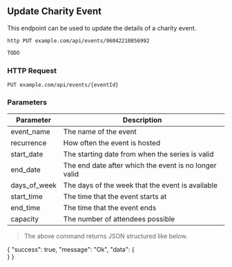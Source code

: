 ## Update Charity Event
This endpoint can be used to update the details of a charity event.

```shell
http PUT example.com/api/events/96042210856992
```

```javascript
TODO
```

### HTTP Request

`PUT example.com/api/events/{eventId}`

### Parameters

Parameter | Description
--------- | -----------
event_name | The name of the event
recurrence | How often the event is hosted
start_date | The starting date from when the series is valid
end_date | The end date after which the event is no longer valid
days_of_week | The days of the week that the event is available
start_time | The time that the event starts at
end_time | The time that the event ends
capacity | The number of attendees possible

> The above command returns JSON structured like below.

{
    "success": true,
    "message": "Ok",
    "data": {       
    }
}
